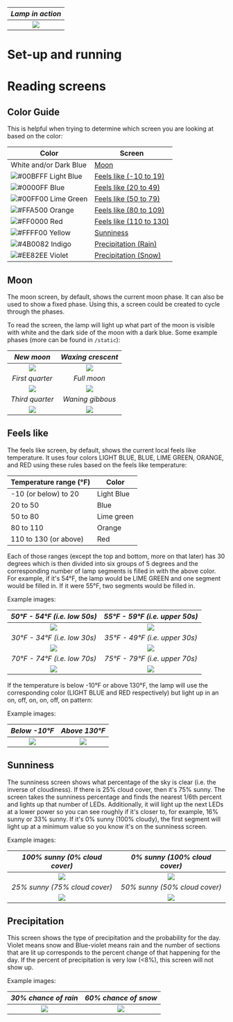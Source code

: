 | *Lamp in action* |
| :---: |
| ![](static/in_action.gif) |

# Set-up and running
# Reading screens
## Color Guide
This is helpful when trying to determine which screen you are looking at based on the color:

| Color                  | Screen                                   |
|------------------------|------------------------------------------|
| White and/or Dark Blue | [Moon](#moon)                            |
| ![#00BFFF](https://via.placeholder.com/15/00BFFF/000000?text=+) Light Blue             | [Feels like (-10 to 19)](#feels-like)    |
| ![#0000FF](https://via.placeholder.com/15/0000FF/000000?text=+) Blue                   | [Feels like (20 to 49)](#feels-like)     |
| ![#00FF00](https://via.placeholder.com/15/00FF00/000000?text=+) Lime Green             | [Feels like (50 to 79)](#feels-like)     |
| ![#FFA500](https://via.placeholder.com/15/FFA500/000000?text=+) Orange                 | [Feels like (80 to 109)](#feels-like)    |
| ![#FF0000](https://via.placeholder.com/15/FF0000/000000?text=+) Red                    | [Feels like (110 to 130)](#feels-like)   |
| ![#FFFF00](https://via.placeholder.com/15/FFFF00/000000?text=+) Yellow                 | [Sunniness](#sunniness)                  |
| ![#4B0082](https://via.placeholder.com/15/4B0082/000000?text=+) Indigo                 | [Precipitation (Rain)](#precipitation)   |
| ![#EE82EE](https://via.placeholder.com/15/EE82EE/000000?text=+) Violet                 | [Precipitation (Snow)](#precipitation)   |

## Moon
The moon screen, by default, shows the current moon phase.
It can also be used to show a fixed phase.
Using this, a screen could be created to cycle through the phases.

To read the screen, the lamp will light up what part of the moon is visible with
white and the dark side of the moon with a dark blue. Some example phases (more can be found in `/static`):
 
| *New moon* | *Waxing crescent* |
| :---: | :---: |
| ![](static/new_moon.png) | ![](static/waxing_crescent.png) |
| *First quarter* | *Full moon* |
| ![](static/first_quarter.png) | ![](static/full_moon.png) |
| *Third quarter* | *Waning gibbous* |
| ![](static/third_quarter.png) | ![](static/waning_gibbous.png) |
 
## Feels like
The feels like screen, by default, shows the current local feels like temperature.
It uses four colors LIGHT BLUE, BLUE, LIME GREEN, ORANGE, and RED
using these rules based on the feels like temperature:

| Temperature range (&deg;F) | Color      |
| ---                        | ---        |
| -10 (or below) to 20       | Light Blue |
| 20 to 50                   | Blue       |
| 50 to 80                   | Lime green |
| 80 to 110                  | Orange     |
| 110 to 130 (or above)      | Red        |

Each of those ranges (except the top and bottom, more on that later) has 30 degrees which is then divided into 
six groups of 5 degrees and the corresponding number of lamp segments is filled in with the above color.
For example,  if it's 54&deg;F, the lamp would be LIME GREEN and one segment would be filled in.
If it were 55&deg;F, two segments would be filled in.

Example images:

| *50&deg;F - 54&deg;F (i.e. low 50s)* | *55&deg;F - 59&deg;F (i.e. upper 50s)* |
| :---: | :---: |
| ![](static/low_50s.png) | ![](static/upper_50s.png) |
| *30&deg;F - 34&deg;F (i.e. low 30s)* | *35&deg;F - 49&deg;F (i.e. upper 30s)* |
| ![](static/low_30s.png) | ![](static/upper_30s.png) |
| *70&deg;F - 74&deg;F (i.e. low 70s)* | *75&deg;F - 79&deg;F (i.e. upper 70s)* |
| ![](static/low_70s.png) | ![](static/upper_70s.png) |

If the temperature is below -10&deg;F or above 130&deg;F, the lamp will use the corresponding color
(LIGHT BLUE and RED respectively) but light up in an on, off, on, on, off, on pattern:

Example images:

| *Below -10&deg;F* | *Above 130&deg;F* |
| :---: | :---: |
| ![](static/below_-10.png) | ![](static/above_130.png) |

## Sunniness
The sunniness screen shows what percentage of the sky is clear (i.e. the inverse of cloudiness).
If there is 25% cloud cover, then it's 75% sunny.
The screen takes the sunniness percentage and finds the nearest 1/6th percent and lights up that number of LEDs.
Additionally, it will light up the next LEDs at a lower power so you can see roughly if it's closer to,
for example, 16% sunny or 33% sunny.
If it's 0% sunny (100% cloudy),
the first segment will light up at a minimum value so you know it's on the sunniness screen.

Example images:

| *100% sunny (0% cloud cover)* | *0% sunny (100% cloud cover)* |
| :---: | :---: |
| ![](static/sunny_100.png) | ![](static/sunny_0.png) |
| *25% sunny (75% cloud cover)* | *50% sunny (50% cloud cover)* |
| ![](static/sunny_25.png) | ![](static/sunny_50.png) |

## Precipitation
This screen shows the type of precipitation and the probability for the day.
Violet means snow and Blue-violet means rain and the number of sections that are lit up corresponds to the percent change
of that happening for the day.
If the percent of precipitation is very low (<8%), this screen will not show up.

Example images:

| *30% chance of rain* | *60% chance of snow* |
| :---: | :---: |
| ![](static/rain_30.png) | ![](static/snow_60.png) |


